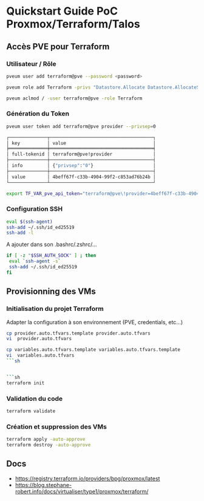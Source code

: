 # Quickstart Guide PoC Proxmox/Terraform/Talos

## Accès PVE pour Terraform

### Utilisateur / Rôle

```sh
pveum user add terraform@pve --password <password>
```

```sh
pveum role add Terraform -privs "Datastore.Allocate Datastore.AllocateSpace Datastore.AllocateTemplate Datastore.Audit Pool.Allocate Sys.Audit Sys.Console Sys.Modify SDN.Use VM.Allocate VM.Audit VM.Clone VM.Config.CDROM VM.Config.Cloudinit VM.Config.CPU VM.Config.Disk VM.Config.HWType VM.Config.Memory VM.Config.Network VM.Config.Options VM.Migrate VM.Monitor VM.PowerMgmt User.Modify"
```

```sh
pveum aclmod / -user terraform@pve -role Terraform
```

### Génération du Token

```sh
pveum user token add terraform@pve provider --privsep=0
```

```sh
┌──────────────┬──────────────────────────────────────┐
│ key          │ value                                │
╞══════════════╪══════════════════════════════════════╡
│ full-tokenid │ terraform@pve!provider               │
├──────────────┼──────────────────────────────────────┤
│ info         │ {"privsep":"0"}                      │
├──────────────┼──────────────────────────────────────┤
│ value        │ 4beff67f-c33b-4904-99f2-c853ad76b24b │
└──────────────┴──────────────────────────────────────┘
```

```sh
export TF_VAR_pve_api_token="terraform@pve\!provider=4beff67f-c33b-4904-99f2-c853ad76b24b"
```

### Configuration SSH

```sh
eval $(ssh-agent)
ssh-add ~/.ssh/id_ed25519
ssh-add -l
```

A ajouter dans son .bashrc/.zshrc/...
```sh
if [ -z "$SSH_AUTH_SOCK" ] ; then
 eval `ssh-agent -s`
 ssh-add ~/.ssh/id_ed25519
fi
```


## Provisionning des VMs

### Initialisation du projet Terraform

Adapter la configuration à son environnement (PVE, credentials, etc...)

```sh
cp provider.auto.tfvars.template provider.auto.tfvars
vi  provider.auto.tfvars

cp variables.auto.tfvars.template variables.auto.tfvars.template
vi  variables.auto.tfvars
```sh


```sh
terraform init
```

### Validation du code

```sh
terraform validate
```

### Création et suppression des VMs

```sh
terraform apply -auto-approve
terraform destroy -auto-approve
```

## Docs

* <https://registry.terraform.io/providers/bpg/proxmox/latest>
* <https://blog.stephane-robert.info/docs/virtualiser/type1/proxmox/terraform/>

